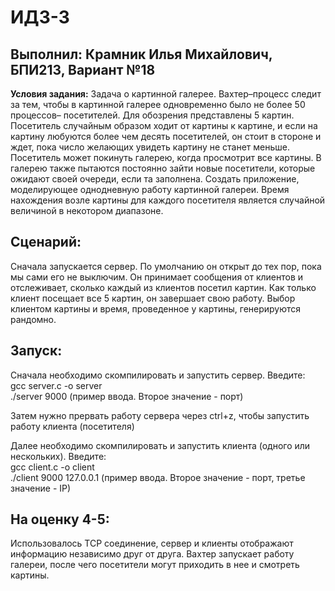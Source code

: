 # ИДЗ-3
## Выполнил: Крамник Илья Михайлович, БПИ213, Вариант №18
**Условия задания:** Задача о картинной галерее. Вахтер–процесс следит за тем,
чтобы в картинной галерее одновременно было не более 50 процессов–
посетителей. Для обозрения представлены 5 картин. Посетитель
случайным образом ходит от картины к картине, и если на картину любуются более чем десять посетителей, он стоит в стороне
и ждет, пока число желающих увидеть картину не станет меньше.
Посетитель может покинуть галерею, когда просмотрит все картины. В галерею также пытаются постоянно зайти новые посетители, которые ожидают своей очереди, если та заполнена. Создать
приложение, моделирующее однодневную работу картинной галереи. Время нахождения возле картины для каждого посетителя является случайной величиной в некотором диапазоне.
 
 ## Сценарий:  
Сначала запускается сервер. По умолчанию он открыт до тех пор, пока мы сами его не выключим. Он принимает сообщения от клиентов и отслеживает, сколько каждый из клиентов посетил картин. Как только клиент посещает все 5 картин, он завершает свою работу. Выбор клиентом картины и время, проведенное у картины, генерируются рандомно.

 ## Запуск:  
Сначала необходимо скомпилировать и запустить сервер. Введите:  
gcc server.c -o server   
./server 9000 (пример ввода. Второе значение - порт)

Затем нужно прервать работу сервера через ctrl+z, чтобы запустить работу клиента (посетителя)  

Далее необходимо скомпилировать и запустить клиента (одного или нескольких). Введите:  
gcc client.c -o client   
./client 9000 127.0.0.1 (пример ввода. Второе значение - порт, третье значение - IP)
 
## На оценку 4-5:  
Использовалось TCP соединение, сервер и клиенты отображают информацию независимо друг от друга. Вахтер запускает работу галереи, после чего посетители могут приходить в нее и смотреть картины.
